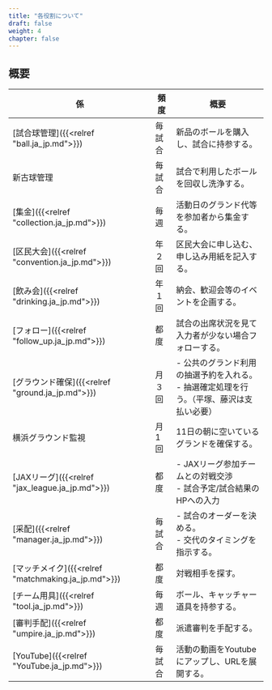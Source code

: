 ```yaml
---
title: "各役割について"
draft: false
weight: 4
chapter: false
---
```

## 概要

| 係             | 頻度   | 概要                                                |
| -------------- | ------ | --------------------------------------------------- |
| [試合球管理]({{<relref "ball.ja_jp.md">}})     | 毎試合 | 新品のボールを購入し、試合に持参する。              |
| 新古球管理     | 毎試合 | 試合で利用したボールを回収し洗浄する。  |
| [集金]({{<relref "collection.ja_jp.md">}})           | 毎週   | 活動日のグランド代等を参加者から集金する。          |
| [区民大会]({{<relref "convention.ja_jp.md">}})       | 年２回 | 区民大会に申し込む、申し込み用紙を記入する。        |
| [飲み会]({{<relref "drinking.ja_jp.md">}})         | 年１回 | 納会、歓迎会等のイベントを企画する。                |
| [フォロー]({{<relref "follow_up.ja_jp.md">}})       | 都度   | 試合の出席状況を見て入力者が少ない場合フォローする。|
| [グラウンド確保]({{<relref "ground.ja_jp.md">}}) | 月３回 | - 公共のグランド利用の抽選予約を入れる。<BR> - 抽選確定処理を行う。（平塚、藤沢は支払い必要）  |
| 横浜グラウンド監視 | 月1回 | 11日の朝に空いているグランドを確保する。|
| [JAXリーグ]({{<relref "jax_league.ja_jp.md">}})      | 都度   | - JAXリーグ参加チームとの対戦交渉 <BR>- 試合予定/試合結果のHPへの入力|
| [采配]({{<relref "manager.ja_jp.md">}})           | 毎試合 | - 試合のオーダーを決める。<BR> - 交代のタイミングを指示する。|
| [マッチメイク]({{<relref "matchmaking.ja_jp.md">}})   | 都度   | 対戦相手を探す。                                    |
| [チーム用具]({{<relref "tool.ja_jp.md">}})     | 毎週   | ボール、キャッチャー道具を持参する。                |
| [審判手配]({{<relref "umpire.ja_jp.md">}})       | 都度   | 派遣審判を手配する。                                |
| [YouTube]({{<relref "YouTube.ja_jp.md">}})        | 毎試合 | 活動の動画をYoutubeにアップし、URLを展開する。      |
